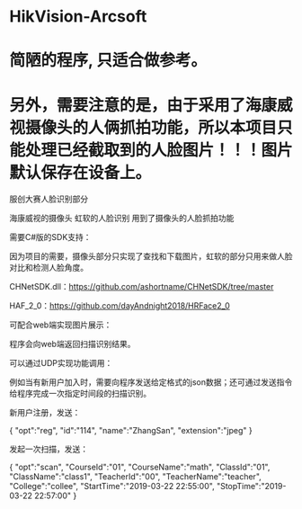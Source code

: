 # HikVision-Arcsoft
# 简陋的程序, 只适合做参考。
# 另外，需要注意的是，由于采用了海康威视摄像头的人俩抓拍功能，所以本项目只能处理已经截取到的人脸图片！！！图片默认保存在设备上。
服创大赛人脸识别部分

海康威视的摄像头 虹软的人脸识别 用到了摄像头的人脸抓拍功能

需要C#版的SDK支持：

  因为项目的需要，摄像头部分只实现了查找和下载图片，虹软的部分只用来做人脸对比和检测人脸角度。
  
  CHNetSDK.dll：https://github.com/ashortname/CHNetSDK/tree/master
  
  HAF_2_0：https://github.com/dayAndnight2018/HRFace2_0

可配合web端实现图片展示：
 
  程序会向web端返回扫描识别结果。
  
可以通过UDP实现功能调用：
  
  例如当有新用户加入时，需要向程序发送给定格式的json数据；还可通过发送指令给程序完成一次指定时间段的扫描识别。
  
  新用户注册，发送：
  
  {
    "opt":"reg",
    "id":"114",
    "name":"ZhangSan",
    "extension":"jpeg"
  }

  发起一次扫描，发送：
  
  {
    "opt":"scan",
    "CourseId":"01",
    "CourseName":"math",
    "ClassId":"01",
    "ClassName":"class1",
    "TeacherId":"00",
    "TeacherName":"teacher",
    "College":"collee",
    "StartTime":"2019-03-22 22:55:00",
    "StopTime":"2019-03-22 22:57:00"
  }
